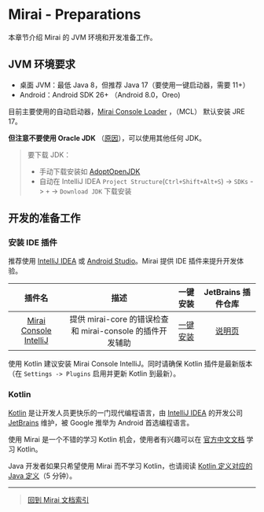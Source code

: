 # Mirai - Preparations

本章节介绍 Mirai 的 JVM 环境和开发准备工作。

## JVM 环境要求

- 桌面 JVM：最低 Java 8，但推荐 Java 17（要使用一键启动器，需要 11+）
- Android：Android SDK 26+ （Android 8.0，Oreo)

目前主要使用的自动启动器，[Mirai Console Loader](https://github.com/iTXTech/mirai-console-loader)
，（MCL） 默认安装 JRE 17。

**但注意不要使用 Oracle JDK**
（[原因](https://github.com/mamoe/mirai/discussions/779)），可以使用其他任何 JDK。

> 要下载 JDK：
> - 手动下载安装如 [AdoptOpenJDK](https://adoptopenjdk.net/)
> - 自动在 IntelliJ IDEA `Project Structure`(`Ctrl+Shift+Alt+S`) -> `SDKs` -> `+` -> `Download JDK` 下载安装

## 开发的准备工作

### 安装 IDE 插件

[Mirai Console IntelliJ]: /mirai-console/tools/intellij-plugin

[Mirai Console IntelliJ-JB]: https://plugins.jetbrains.com/plugin/15094-mirai-console

[Mirai Console IntelliJ-OK]: https://plugins.jetbrains.com/embeddable/install/15094

<!--[Kotlin Jvm Blocking Bridge]: https://github.com/mamoe/kotlin-jvm-blocking-bridge-->
<!--[Kotlin Jvm Blocking Bridge-JB]: https://plugins.jetbrains.com/plugin/14816-kotlin-jvm-blocking-bridge-->
<!--[Kotlin Jvm Blocking Bridge-OK]: https://plugins.jetbrains.com/embeddable/install/14816-->

推荐使用 [IntelliJ IDEA](https://www.jetbrains.com/idea/)
或 [Android Studio](https://developer.android.com/studio)。Mirai 提供 IDE
插件来提升开发体验。

|          插件名           |                         描述                         |               一键安装                |         JetBrains 插件仓库          |
|:------------------------:|:---------------------------------------------------:|:-----------------------------------:|:----------------------------------:|
| [Mirai Console IntelliJ] | 提供 mirai-core 的错误检查和 mirai-console 的插件开发辅助 | [一键安装][Mirai Console IntelliJ-OK] | [说明页][Mirai Console IntelliJ-JB] |

<!--| [Kotlin Jvm Blocking Bridge] |         帮助 Java 用户调用 Kotlin suspend 函数         | [Kotlin Jvm Blocking Bridge-OK] | [Kotlin Jvm Blocking Bridge-JB] |-->

使用 Kotlin 建议安装 Mirai Console IntelliJ。同时请确保 Kotlin 插件是最新版本（在 `Settings -> Plugins` 启用并更新 Kotlin 到最新）。

### Kotlin

[Kotlin](https://kotl.in) 是让开发人员更快乐的一门现代编程语言，由 [IntelliJ IDEA](https://www.jetbrains.com/idea/) 的开发公司 [JetBrains](https://www.jetbrains.com/) 维护，被 Google 推举为 Android 首选编程语言。

使用 Mirai 是一个不错的学习 Kotlin 机会，使用者有兴趣可以在 [官方中文文档](https://www.kotlincn.net/docs/reference/) 学习 Kotlin。

Java 开发者如果只希望使用 Mirai 而不学习 Kotlin，也请阅读 [Kotlin 定义对应的 Java 定义](KotlinAndJava.md)（5 分钟）。


----

> [回到 Mirai 文档索引](README.md#jvm-平台-mirai-开发)
